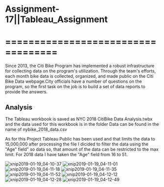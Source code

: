 # Assignment-17||Tableau_Assignment
# ===================================
Since 2013, the Citi Bike Program has implemented a robust infrastructure for collecting data on the program's utilization. Through the team's efforts, each month bike data is collected, organized, and made public on the Citi Bike Data webpage.City officials have a number of questions on the program, so the first task on the job is to build a set of data reports to provide the answers.

## Analysis
The Tableau workbook is saved as NYC 2018 CitiBike Data Analysis.twbx and the data used for this workbook is in the folder Data can be found in the name of nybike_2018_data.csv

As for this Project Tableau Public has been used and that limits the data to 15,000,000 after processing the file I dicided to filter the data using the "Age" field" so data so, that amount of the data can be restricted to the max limit. For 2018 data I have taken the "Age" field from 16 to 51.

![xnip2019-01-19_04-10-37](https://user-images.githubusercontent.com/41707119/51424881-27545180-1ba2-11e9-94dd-19f99a434aa0.jpg)
![xnip2019-01-19_04-11-01](https://user-images.githubusercontent.com/41707119/51424882-27545180-1ba2-11e9-9c77-0a3253d7372c.jpg)
![xnip2019-01-19_04-11-18](https://user-images.githubusercontent.com/41707119/51424883-27545180-1ba2-11e9-82b6-141613f89ff6.jpg)
![xnip2019-01-19_04-11-35](https://user-images.githubusercontent.com/41707119/51424884-27545180-1ba2-11e9-939e-1efb2b64b6d6.jpg)
![xnip2019-01-19_04-11-52](https://user-images.githubusercontent.com/41707119/51424885-27545180-1ba2-11e9-8cd9-faeb486c6f01.jpg)
![xnip2019-01-19_04-12-12](https://user-images.githubusercontent.com/41707119/51424886-27545180-1ba2-11e9-9973-151b46c0f8eb.jpg)
![xnip2019-01-19_04-12-28](https://user-images.githubusercontent.com/41707119/51424887-27ece800-1ba2-11e9-8b83-1c753a65d140.jpg)
![xnip2019-01-19_04-12-49](https://user-images.githubusercontent.com/41707119/51424888-27ece800-1ba2-11e9-8b07-75e256863d3f.jpg)

